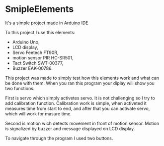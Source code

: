 # SmipleElements
It's a simple project made in Arduino IDE 

To this project I use this elements:
- Arduino Uno, 
- LCD display, 
- Servo Feetech FT90R, 
- motion sensor PIR HC-SR501,
- Tact Switch SWT-00377,
- Buzzer EAK-00786.

This project was made to simply test how this elements work and what can be done with them.
When you ran this program your diplay will show you two functions.

First is servo which simply activetes servo. It is not challenging so I try to add calibration function.
Calibration work is simple, when activeted it measures time from start to end, and after that you can activate servo, which will work for masure time.

Second is motion wich detects movement in front of motion sensor. Motion is signalized by buzzer and message displayed on LCD display.

To navigate through the program I used two buttons.
